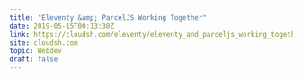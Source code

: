 ```yaml
---
title: "Eleventy &amp; ParcelJS Working Together"
date: 2019-05-15T00:13:30Z
link: https://cloudsh.com/eleventy/eleventy_and_parceljs_working_together.html?utm_medium=RSS&utm_source=hune
site: cloudsh.com
topic: Webdev
draft: false
---
```

